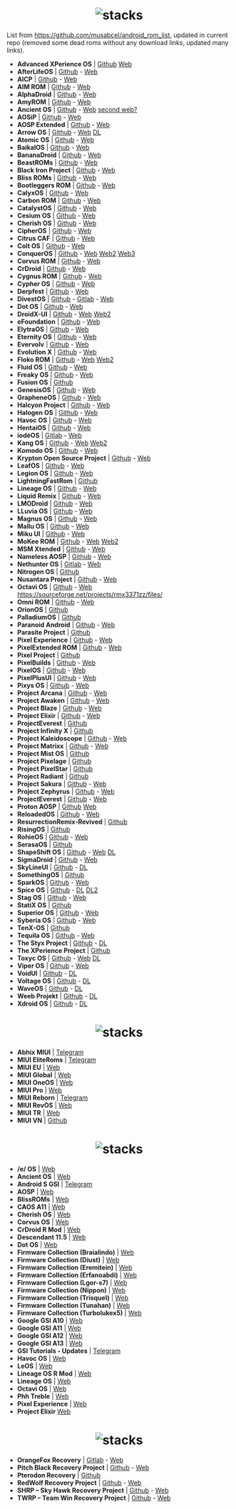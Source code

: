 <h1 align="center">
<img src="https://github.com/musabcel/android_rom_list/blob/master/doc/android_header.png?raw=true" alt="stacks"/>
</h1>

List from https://github.com/musabcel/android_rom_list, updated in current repo (removed some dead roms without any download links, updated many links).

- **Advanced XPerience OS** | [Github](https://github.com/AXP-OS) [Web](https://axpos.org/dl.html)
- **AfterLifeOS** | [Github](https://github.com/AfterLifeOS) - [Web](https://afterlifeos.com)
- **AICP** | [Github](https://github.com/AICP) - [Web](https://dwnld.aicp-rom.com/)
- **AIM ROM** | [Github](https://github.com/AIMROM) - [Web](https://aimrom.github.io/)
- **AlphaDroid** | [Github](https://github.com/AlphaDroid-Project) - [Web](https://sourceforge.net/projects/alphadroid-project/files/)
- **AmyROM** | [Github](https://github.com/amyROM) - [Web](https://sabrina.amyrom.tech/ota/)
- **Ancient OS** | [Github](https://github.com/Ancient-Lab) - [Web](https://sourceforge.net/projects/ancientrom/files/) [second web?](https://sourceforge.net/projects/ancientproject/files/)
- **AOSiP** | [Github](https://github.com/AOSiP) - [Web](https://aosip.weebly.com/)
- **AOSP Extended** | [Github](https://github.com/AospExtended) - [Web](https://aosp-extended.vercel.app/)
- **Arrow OS** | [Github](https://github.com/arrowos) - [Web](https://devices.arrowos.net/) [DL](https://sourceforge.net/projects/arrow-os/files/)
- **Atomic OS** | [Github](https://github.com/Atomic-OS) - [Web](https://sourceforge.net/projects/teamdarkness/files/Atomic-OS/)
- **BaikalOS** | [Github](https://github.com/baikalos) - [Web](https://sourceforge.net/projects/baikalos/files/)
- **BananaDroid** | [Github](https://github.com/bananadroid) - [Web](https://sourceforge.net/projects/bananadroid/files/)
- **BeastROMs** | [Github](https://github.com/BeastRoms) - [Web](https://sourceforge.net/projects/beastroms/files/)
- **Black Iron Project** | [Github](https://github.com/Black-Iron-Project) - [Web](https://sourceforge.net/projects/black-iron-project/files/)
- **Bliss ROMs** | [Github](https://github.com/BlissRoms) - [Web](https://blissroms.com/)
- **Bootleggers ROM** | [Github](https://github.com/BootleggersROM) - [Web](https://bootleggersrom.github.io/)
- **CalyxOS** | [Github](https://github.com/CalyxOS) - [Web](https://calyxos.org/)
- **Carbon ROM** | [Github](https://github.com/CarbonROM) - [Web](https://carbonrom.org/)
- **CatalystOS** | [Github](https://github.com/catalyst-android) - [Web](https://sourceforge.net/projects/catalystproject/files/)
- **Cesium OS** | [Github](https://github.com/CesiumOS-org) - [Web](https://cesiumos.github.io/)
- **Cherish OS** | [Github](https://github.com/CherishOS) - [Web](https://cherishos.com/index.html)
- **CipherOS** | [Github](https://github.com/CipherOS) - [Web](https://cipheros.github.io/)
- **Citrus CAF** | [Github](https://github.com/Citrus-CAF) - [Web](https://sourceforge.net/projects/citrus-caf/files/)
- **Colt OS** | [Github](https://github.com/Colt-Enigma) - [Web](https://colt-enigma.github.io/)
- **ConquerOS** | [Github](https://github.com/ConquerOS) - [Web](https://sourceforge.net/projects/conqueros/files/twelve/) [Web2](https://sourceforge.net/projects/conqueros/files/Eleven/stable/) [Web3](https://sourceforge.net/projects/conqueros/files/ten/stable/)
- **Corvus ROM** | [Github](https://github.com/Corvus-AOSP) - [Web](https://sourceforge.net/projects/corvus-os/files/)
- **CrDroid** | [Github](https://github.com/crdroidandroid) - [Web](https://crdroid.net/)
- **Cygnus ROM** | [Github](https://github.com/cygnus-rom) - [Web](https://cygnusos.com/)
- **Cypher OS** | [Github](https://github.com/CypherOS) - [Web](https://cipheros.online/)
- **Derpfest** | [Github](https://github.com/DerpFest-AOSP) - [Web](https://derpfest.org/)
- **DivestOS** | [Github](https://github.com/divested-mobile) - [Gitlab](https://gitlab.com/divested-mobile) - [Web](https://divestos.org)
- **Dot OS** | [Github](https://github.com/DotOS) - [Web](https://www.droidontime.com/)
- **DroidX-UI** | [Github](https://github.com/DroidX-UI) - [Web](https://droid-x-ui-github-io.vercel.app/) [Web2](https://sourceforge.net/projects/droidxui-releases/files/)
- **eFoundation** | [Github](https://github.com/e-foundation) - [Web](https://e.foundation/)
- **ElytraOS** | [Github](https://github.com/elytraOS) - [Web](https://sourceforge.net/projects/elytraos/files/)
- **Eternity OS** | [Github](https://github.com/EternityOS-Plus-Tiramisu) - [Web](https://sourceforge.net/projects/eternityosreleases/files/)
- **Evervolv** | [Github](https://github.com/Evervolv) - [Web](https://evervolv.com)
- **Evolution X** | [Github](https://github.com/Evolution-X) - [Web](https://evolution-x.org/)
- **Floko ROM** | [Github](https://github.com/FlokoROM) - [Web](https://floko.maud.io/) [Web2](https://sourceforge.net/projects/flokorom/files/v3/)
- **Fluid OS** | [Github](https://github.com/project-fluid) - [Web](https://projectfluid.org/)
- **Freaky OS** | [Github](https://github.com/FreakyOS) - [Web](https://freakyos.me)
- **Fusion OS** | [Github](https://github.com/Fusion-OS)
- **GenesisOS** | [Github](https://github.com/GenesisOS) - [Web](https://www.genesisos.dev)
- **GrapheneOS** | [Github](https://github.com/GrapheneOS) - [Web](https://grapheneos.org/)
- **Halcyon Project** | [Github](https://github.com/halcyonproject) - [Web](https://hlcyn.co/)
- **Halogen OS** | [Github](https://github.com/halogenOS) - [Web](https://halogenos.org/)
- **Havoc OS** | [Github](https://github.com/Havoc-OS) - [Web](https://havoc-os.com/)
- **HentaiOS** | [Github](https://github.com/hentaiOS) - [Web](https://downloads.hentaios.com/)
- **iodéOS** | [Gitlab](https://gitlab.com/iode/) - [Web](https://iode.tech/iodeos-en)
- **Kang OS** | [Github](https://github.com/Kang-OS-R) - [Web](https://kangos.in/) [Web2](https://kangos.in/download_kangos/)
- **Komodo OS** | [Github](https://github.com/Komodo-OS) - [Web](https://komodo-os.my.id/)
- **Krypton Open Source Project** | [Github](https://github.com/AOSP-Krypton) - [Web](https://kryptonproject.my.id/download/)
- **LeafOS** | [Github](https://github.com/LeafOS-Project) - [Web](https://leafos.org/)
- **Legion OS** | [Github](https://github.com/Project-LegionOS) - [Web](https://sourceforge.net/projects/legionrom/files/)
- **LightningFastRom** | [Github](https://github.com/lightningfastrom)
- **Lineage OS** | [Github](https://github.com/LineageOS) - [Web](https://lineageos.org/)
- **Liquid Remix** | [Github](https://github.com/LiquidRemix) - [Web](https://sourceforge.net/projects/liquid-remix/files/)
- **LMODroid** | [Github](https://github.com/LMODroid) - [Web](https://lmo.framer.website/lmodroid)
- **LLuvia OS** | [Github](https://github.com/LLuviaOS) - [Web](https://sourceforge.net/projects/lluviaos-3-0/files/)
- **Magnus OS** | [Github](https://github.com/Magnus-OS) - [Web](https://sourceforge.net/projects/magnusos/files/)
- **Mallu OS** | [Github](https://github.com/MalluOS) - [Web](https://malluos.github.io/)
- **Miku UI** | [Github](https://github.com/Miku-UI) - [Web](https://mikuui.majokeiko.com/)
- **MoKee ROM** | [Github](https://github.com/MoKee) - [Web](https://www.mokeedev.com/en/) [Web2](https://sourceforge.net/projects/mokee/files/RELEASE/)
- **MSM Xtended** | [Github](https://github.com/Project-Xtended) - [Web](https://sourceforge.net/projects/xtended/files/)
- **Nameless AOSP** | [Github](https://github.com/Nameless-AOSP) - [Web](https://nameless-wiki.vercel.app)
- **Nethunter OS** | [Gitlab](https://gitlab.com/kalilinux/nethunter) - [Web](https://www.kali.org/docs/nethunter/)
- **Nitrogen OS** | [Github](https://github.com/nitrogen-project)
- **Nusantara Project** | [Github](https://github.com/Nusantara-ROM) - [Web](https://nusantararom.org/)
- **Octavi OS** | [Github](https://github.com/Octavi-Staging) - [Web](https://sourceforge.net/projects/octavi-os/files/)
https://sourceforge.net/projects/rmx3371zz/files/
- **Omni ROM** | [Github](https://github.com/omnirom) - [Web](https://omnirom.org/)
- **OrionOS** | [Github](https://github.com/OrionOS-prjkt)
- **PalladiumOS** | [Github](https://github.com/Palladium-OS)
- **Paranoid Android** | [Github](https://github.com/AOSPA) - [Web](https://aospa.co/)
- **Parasite Project** | [Github](https://github.com/TheParasiteProject)
- **Pixel Experience** | [Github](https://github.com/PixelExperience) - [Web](https://get.pixelexperience.org/devices)
- **PixelExtended ROM** | [Github](https://github.com/PixelExtended) - [Web](https://sourceforge.net/projects/pixelextended/files/)
- **Pixel Project** | [Github](https://github.com/The-Pixel-Project)
- **PixelBuilds** | [Github](https://github.com/PixelBuildsROM) - [Web](https://pixelbuilds.org)
- **PixelOS** | [Github](https://github.com/PixelOS-AOSP) - [Web](https://pixelos.net/)
- **PixelPlusUI** | [Github](https://github.com/PixelPlusUI-Elle) - [Web](https://ppui.site/)
- **Pixys OS** | [Github](https://github.com/PixysOS) - [Web](https://downloads.pixysos.com/)
- **Project Arcana** | [Github](https://github.com/projectarcana-aosp) - [Web](https://projectarcana-aosp.github.io/)
- **Project Awaken** | [Github](https://github.com/Project-Awaken) - [Web](https://awakenos.vercel.app/)
- **Project Blaze** | [Github](https://github.com/ProjectBlaze) - [Web](https://www.projectblaze.in/)
- **Project Elixir** | [Github](https://github.com/Project-Elixir) - [Web](https://projectelixiros.com/home)
- **ProjectEverest** | [Github](https://github.com/ProjectEverest)
- **Project Infinity X** | [Github](https://github.com/ProjectInfinity-X)
- **Project Kaleidoscope** | [Github](https://github.com/Project-Kaleidoscope) - [Web](https://kaleidoscope.ink/)
- **Project Matrixx** | [Github](https://github.com/ProjectMatrixx) - [Web](https://www.projectmatrixx.org/)
- **Project Mist OS** | [Github](https://github.com/Project-Mist-OS)
- **Project Pixelage** | [Github](https://github.com/ProjectPixelage)
- **Project PixelStar** | [Github](https://github.com/Project-PixelStar)
- **Project Radiant** | [Github](https://github.com/ProjectRadiant)
- **Project Sakura** | [Github](https://github.com/ProjectSakura) - [Web](https://projectsakura.me/)
- **Project Zephyrus** | [Github](https://github.com/Project-Zephyrus) - [Web](https://sourceforge.net/projects/project-zephyrus/files/A14/)
- **ProjectEverest** | [Github](https://github.com/ProjectEverest) - [Web](https://sourceforge.net/projects/everestos-releases/files/)
- **Proton AOSP** | [Github](https://github.com/ProtonAOSP) [Web](https://protonaosp.org/)
- **ReloadedOS** | [Github](https://github.com/ReloadedOS) - [Web](https://reloadedos.org/)
- **ResurrectionRemix-Revived** | [Github](https://github.com/ResurrectionRemix-Revived)
- **RisingOS** | [Github](https://github.com/RisingTechOSS)
- **RohieOS** | [Github](https://github.com/RohieOS) - [Web](https://rohieos.pages.dev/download)
- **SerasaOS** | [Github](https://github.com/SerasaOS)
- **ShapeShift OS** | [Github]( https://github.com/ShapeShiftOS) - [Web](https://shapeshiftos.com/) [DL](https://sourceforge.net/projects/shapeshiftos/files/)
- **SigmaDroid** | [Github](https://github.com/SigmaDroid-Project) - [Web](https://sigmadroid.xyz/)
- **SkyLineUI** | [Github](https://github.com/SkylineUI) - [DL](https://sourceforge.net/projects/skylineui/files/)
- **SomethingOS** | [Github](https://github.com/SomethingOS)
- **SparkOS** | [Github](https://github.com/Spark-Rom) - [Web](https://www.spark-os.live/)
- **Spice OS** | [Github](https://github.com/SpiceOS) - [DL](https://sourceforge.net/projects/spiceos/files/12/) [DL2](https://sourceforge.net/projects/spiceos/files/13/)
- **Stag OS** | [Github](https://github.com/StagOS) - [Web](https://stag-os.org/)
- **StatiX OS** | [Github](https://github.com/StatiXOS)
- **Superior OS** | [Github](https://github.com/SuperiorOS) - [Web](https://superioros.github.io/)
- **Syberia OS** | [Github](https://github.com/syberia-project) - [Web](https://syberiaos.com/)
- **TenX-OS** | [Github](https://github.com/TenX-OS)
- **Tequila OS** | [Github](https://github.com/tequilaOS) - [Web](https://tequilaos.org/)
- **The Styx Project** | [Github](https://github.com/StyxProject) - [DL](https://sourceforge.net/projects/styx-os/files/Athena/release/)
- **The XPerience Project** | [Github](https://github.com/TheXPerienceProject)
- **Toxyc OS** | [Github](https://github.com/ToxycOS) - [Web](https://team-toxic.github.io/) [DL](https://sourceforge.net/projects/toxycos/files/)
- **Viper OS** | [Github](https://github.com/ViperOS) - [Web](https://viperos.gitlab.io/)
- **VoidUI** | [Github](https://github.com/VoidUI) - [DL](https://sourceforge.net/projects/voidui/files/)
- **Voltage OS** | [Github](https://github.com/VoltageOS) - [DL](https://sourceforge.net/projects/voltage-os/files/)
- **WaveOS** | [Github](https://github.com/Wave-Project) - [DL](https://sourceforge.net/projects/wave-os/files/rasmalai-4.x/)
- **Weeb Projekt** | [Github](https://github.com/weebproject) - [DL](https://sourceforge.net/projects/weebprojekt/files/)
- **Xdroid OS** | [Github](https://github.com/xdroid-oss) - [DL](https://sourceforge.net/projects/xdroidoss/files/)

<h1 align="center">
<img src="https://github.com/musabcel/android_rom_list/blob/master/doc/miui_header.png?raw=true" alt="stacks"/>
</h1>

- **Abhix MIUI** | [Telegram](https://t.me/ROGEditionUPDATES)
- **MIUI EliteRoms** | [Telegram](https://t.me/EliteDevelopmentforMi)
- **MIUI EU** | [Web](https://xiaomi.eu/community/)
- **MIUI Global** | [Web](https://c.mi.com/global/miuidownload/index)
- **MIUI OneOS** | [Web](https://sourceforge.net/projects/one-os/)
- **MIUI Pro** | [Web](https://miuipro.info/)
- **MIUI Reborn** | [Telegram](https://t.me/reborn_dll)
- **MIUI RevOS** | [Web](https://sourceforge.net/projects/revolutionos-miui/)
- **MIUI TR** | [Web](https://forum.miuitr.info/bolum/miuitr.5/)
- **MIUI VN** | [Github](https://sourceforge.net/projects/miuivn/)

<h1 align="center">
<img src="https://github.com/musabcel/android_rom_list/blob/master/doc/gsi_header.png?raw=true" alt="stacks"/>
</h1>

- **/e/ OS** | [Web](https://doc.e.foundation/how-tos/install-GSI)
- **Ancient OS** | [Web](https://sourceforge.net/projects/ancientrom/files/gsi/)
- **Android S GSI** | [Telegram](https://t.me/androidsgsi)
- **AOSP** | [Web](https://github.com/phhusson/treble_experimentations/releases)
- **BlissROMs** | [Web](https://sourceforge.net/projects/treblerom/files/BLESS11/)
- **CAOS A11** | [Web](https://sourceforge.net/projects/treblerom/files/CAOS11/)
- **Cherish OS** | [Web](https://sourceforge.net/projects/braiagsi/files/CherishOS/)
- **Corvus OS** | [Web](https://sourceforge.net/projects/tipzbuilds/files/GSIs/CorvusROM/)
- **CrDroid R Mod** | [Web](https://sourceforge.net/projects/treblerom/files/crDRom11/)
- **Descendant 11.5** | [Web](https://downloads.descendant.me/)
- **Dot OS** | [Web](https://www.droidontime.com/devices)
- **Firmware Collection (Braialindo)** | [Web](https://sourceforge.net/projects/braiagsi/files/)
- **Firmware Collection (Diust)** | [Web](https://sourceforge.net/projects/androidgsi/files/)
- **Firmware Collection (Eremitein)** | [Web](https://sourceforge.net/projects/treblerom/files/)
- **Firmware Collection (Erfanoabdi)** | [Web](https://mirrors.lolinet.com/firmware/gsi/)
- **Firmware Collection (Lgor-s7)** | [Web](https://sourceforge.net/projects/amber-gsi/files/)
- **Firmware Collection (Nippon)** | [Web](https://sourceforge.net/projects/nippongsi/files/)
- **Firmware Collection (Trisquel)** | [Web](https://sourceforge.net/projects/gsi-albus/files/)
- **Firmware Collection (Tunahan)** | [Web](https://sourceforge.net/projects/tunahan-s-builds/files/gsi/)
- **Firmware Collection (Turbolukex5)** | [Web](https://sourceforge.net/projects/expressluke-gsis/files/)
- **Google GSI A10** | [Web](https://ci.android.com/builds/branches/aosp-android10-gsi/grid?)
- **Google GSI A11** | [Web](https://ci.android.com/builds/branches/aosp-android11-gsi/grid?)
- **Google GSI A12** | [Web](https://developer.android.com/about/versions/12/gsi-release-notes#downloads)
- **Google GSI A13** | [Web](https://developer.android.com/about/versions/13/gsi-release-notes#downloads)
- **GSI Tutorials - Updates** | [Telegram](https://t.me/gsitutorials)
- **Havoc OS** | [Web](https://download.havoc-os.com/)
- **LeOS** | [Web](https://leos-gsi.de/downloads/)
- **Lineage OS R Mod** | [Web](https://sourceforge.net/projects/treblerom/files/LiR/)
- **Lineage OS** | [Web](https://sourceforge.net/projects/andyyan-gsi/files/lineage-18.x/)
- **Octavi OS** | [Web](https://downloads.octavi-os.com/?dir=GSI)
- **Phh Treble** | [Web](https://github.com/phhusson/treble_experimentations/releases)
- **Pixel Experience** | [Web](https://github.com/ponces/treble_build_pe/releases)
- **Project Elixir** [Web](https://projectelixiros.com/device/gsi)

<h1 align="center">
<img src="https://github.com/musabcel/android_rom_list/blob/master/doc/recovery_header.png?raw=true" alt="stacks"/>
</h1>

- **OrangeFox Recovery** | [Gitlab](https://gitlab.com/OrangeFox) - [Web](https://orangefox.download)
- **Pitch Black Recovery Project** | [Github](https://github.com/PitchBlackRecoveryProject) - [Web](https://pitchblackrecovery.com/)
- **Pterodon Recovery** | [Github](https://github.com/PterodonRecovery)
- **RedWolf Recovery Project** | [Github](https://github.com/RedWolfRecovery) - [Web](https://redwolfrecovery.github.io/)
- **SHRP – Sky Hawk Recovery Project** | [Github](https://github.com/SHRP) - [Web](https://skyhawkrecovery.github.io/)
- **TWRP – Team Win Recovery Project** | [Github](https://github.com/TeamWin) - [Web](https://twrp.me/)
